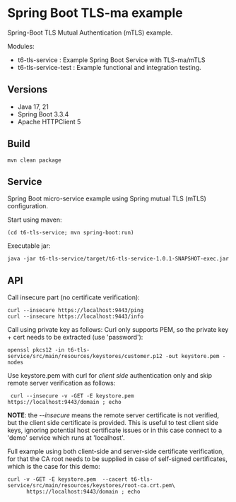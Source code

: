 Spring Boot TLS-ma example
===

Spring-Boot TLS Mutual Authentication (mTLS) example.

Modules:

- t6-tls-service      : Example Spring Boot Service with TLS-ma/mTLS
- t6-tls-service-test : Example functional and integration testing.

Versions
---

- Java 17, 21
- Spring Boot 3.3.4
- Apache HTTPClient 5

Build
---

    mvn clean package

Service
---

Spring Boot micro-service example using Spring mutual TLS (mTLS) configuration.

Start using maven:

    (cd t6-tls-service; mvn spring-boot:run) 

Executable jar:

    java -jar t6-tls-service/target/t6-tls-service-1.0.1-SNAPSHOT-exec.jar

API
---

Call insecure part (no certificate verification):

    curl --insecure https://localhost:9443/ping
    curl --insecure https://localhost:9443/info

Call using private key as follows:
Curl only supports PEM, so the private key + cert needs to be extracted (use 'password'):

    openssl pkcs12 -in t6-tls-service/src/main/resources/keystores/customer.p12 -out keystore.pem -nodes

Use keystore.pem with curl for *client side* authentication only and skip remote server verification as follows:

     curl --insecure -v -GET -E keystore.pem  https://localhost:9443/domain ; echo

__NOTE__: the _--insecure_ means the remote server certificate is not verified, but the client side certificate is provided.
This is useful to test client side keys, ignoring potential host certificate issues or in this case
connect to a 'demo' service which runs at 'localhost'.

Full example using both client-side and server-side certificate verification, for that the CA root needs
to be supplied in case of self-signed certificates, which is the case for this demo:

    curl -v -GET -E keystore.pem  --cacert t6-tls-service/src/main/resources/keystores/root-ca.crt.pem\
          https://localhost:9443/domain ; echo 
